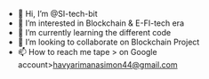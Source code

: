 - 👋 Hi, I’m @SI-tech-bit
- 👀 I’m interested in Blockchain & E-FI-tech era
- 🌱 I’m currently learning the different code
- 💞️ I’m looking to collaborate on Blockchain Project
- 📫 How to reach me tape > on Google account>havyarimanasimon44@gmail.com

<!---
SI-tech-bit/SI-tech-bit is a ✨ special ✨ repository because its `README.md` (this file) appears on your GitHub profile.
You can click the Preview link to take a look at your changes.
--->
